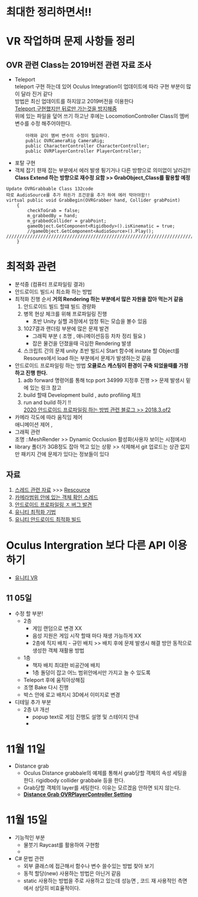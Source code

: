 # 최대한 정리하면서!!
# VR 작업하며 문제 사항들 정리
## OVR 관련 Class는 2019버전 관련 자료 조사
- Teleport    
    teleport 구현 하는데 있어 Oculus Integration이 업데이트에 따라 구현 부분이 많이 달라 진거 같다    
    방법은 최신 업데이트를 하지않고 2019버전을 이용한다    
    [Teleport 구현했지만 뒤로만 가는것을 방지해줌](https://forum.unity.com/threads/why-am-i-being-pushed-backwards-by-teleport.765638/)      
    위에 있는 파일을 덮어 쓰기 하고난 후에는 LocomotionController Class의 멤버변수를 수정 해주어야한다.     
    ```
        아래와 같이 멤버 변수의 수정이 필요하다.
        public OVRCameraRig CameraRig;
        public CharacterController CharacterController;
        public OVRPlayerController PlayerController;
    ```    
- 포탈 구현    
- 객체 잡기
    햔재 잡는 부분에서 에러 발생 튕기거나 다른 방향으로 의미없이 날라감!!    
    **Class Extend 하는 방향으로 재수정 요함 >> GrabObject_Class를 활용할 예정**
```
Update OVRGrabbable Class 132code 
따로 AudioSource를 추가 하든가 조건문을 추가 하여 에러 막아야함!!
virtual public void GrabBegin(OVRGrabber hand, Collider grabPoint)
    {
        checkToGrab = false;
        m_grabbedBy = hand;
        m_grabbedCollider = grabPoint;
        gameObject.GetComponent<Rigidbody>().isKinematic = true;
        //gameObject.GetComponent<AudioSource>().Play(); ///////////////////////////////////////////////////////////////////////////
    }        
```
# 최적화 관련
* 분석중 (컴퓨터 프로파일링 결과)
* 안드로이드 빌드시 최소화 하는 방법
* 최적화 진행 순서 **거의 Rendering 하는 부분에서 많은 자원을 잡아 먹는거 같음**
    1. 안드로이드 빌드 할떄 빌드 경량화
    2. 병목 현상 체크를 위해 프로파일링 진행
        * 초반 Unity 실핼 과정에서 엄청 튀는 모습을 볼수 있음 
    3. 1027결과 랜더링 부분에 많은 문제 발견
        * 그래픽 부분 ( 조명 , 애니메이션등등 차차 정리 필요 )
        * 잡은 물건을 던졌을때 극심한 Rendering 발생    
    4. 스크립트 간의 문제 unity 초반 빌드시 Start 함수에 instate 할 Object를 Resoures에서 load 하는 부분에서 문제가 발생하는것 같음
* 안드로이드 프로파일링 하는 방법 **오큘로스 캐스팅이 환경이 구축 되었을때를 가정하고 진행 한다.**
    1. adb forward 명령어를 통해 tcp port 34999 지정후 진행 >> 문제 발생시 밑에 있는 링크 참고
    2. build 할때 Development build , auto profiling 체크  
    3. run and build 하기 !!        
    [2020 안드로이드 프로파일링 하는 방법 관련 블로그 >> 2018.3.of2](https://happysalmon.tistory.com/9?category=821957)
* 카메라 각도에 따라 움직임 제어    
    애니메이션 제어 , 
* 그래픽 관련    
    조명 ::MeshRender >> Dynamic Occlusion 활성화(사용자 보이는 시점에서)     
* library 폴더가 3GB정도 잡아 먹고 있는 상황 >> 삭제해서 git 업로드는 상관 없지만 패키지 간에 문제가 있다는 정보들이 있다
## 자료
1. [스레드 관련 자료](https://sweetjey.tistory.com/85) >>> [Rescource](https://stackoverflow.com/questions/58729409/unity-calling-resources-load-from-a-different-thread)
2. [카메라범위 안에 있는 객체 확인 스레드](http://blog.naver.com/PostView.nhn?blogId=10ro&logNo=220895900463&categoryNo=0&parentCategoryNo=0&viewDate=&currentPage=1&postListTopCurrentPage=1&from=postView)
3. [안드로이드 프로파일링 ㅈ 버그 발견](https://forum.unity.com/threads/android-device-cant-able-to-connect-with-profiler-window.663376/)
4. [유니티 최적화 기법](https://nogan.tistory.com/7)
5. [유니티 안드로이드 최적화 빌드](http://batmask.net/index.php/2018/08/28/138/)
# Oculus Intergration 보다 다른 API 이용 하기
* [유니티 VR](https://www.youtube.com/watch?v=gGYtahQjmWQ) 
## 11 05일
* 수정 할 부분!
    * 2층
        * 게임 랜덤으로 변경 XX
        * 음성 지원은 게임 시작 할때 마다 재생 가능하게 XX
        * 2층에 직지 배치 - 규민 배치 >> 배치 후에 문제 발생시 해결 방안 동적으로 생성한 객체 재활용 방법
    * 1층
        * 책자 배치 최대한 비공간에 배치
        * 1층 돌덩이 잡고 어느 범위안에서만 가지고 놀 수 있도록
    * Teleport 후에 움직아상해짐
    * 조명 Bake 다시 진행
    * 박스 안에 로고 배치시 3D에서 이미지로 변경
* 디테일 추가 부분 
    * 2층 UI 개선
        * popup text로 게임 진행도 설명 및 스테이지 안내
        * 
# 11월 11일
* Distance grab
    * Oculus Distance grabbale의 예제를 통해서 grab당할 객체의 속성 세팅을 한다. rigidbody collider grabbale 등을 한다.
    * Grab당할 객체의 layer를 세팅한다. 이유는 모르겠음 안하면 되지 않는다.
    * **[Distance Grab OVRPlayerController Setting](https://www.youtube.com/watch?v=YN1tcDtWRh8)**   
# 11월 15일
* 기능적인 부분
    * 물붓기 Raycast를 활용하여 구현함
    * 
* C# 문법 관련
    * 외부 클래스에 접근해서 함수나 변수 쓸수있는 방법 찾아 보기
    * 동적 할당(new) 사용하는 방법은 아닌거 같음
    * static 사용하는 방법을 주로 사용하고 있는데 성능면 , 코드 재 사용적인 측면에서 상당히 비효율적이다.
